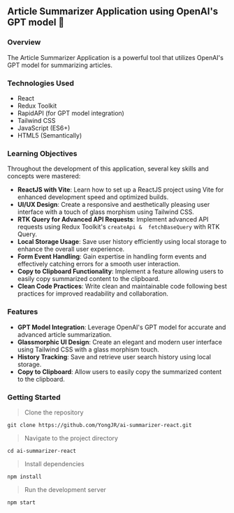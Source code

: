 ## Article Summarizer Application using OpenAI's GPT model 🧠

### Overview

The Article Summarizer Application is a powerful tool that utilizes OpenAI's GPT model for summarizing articles.

### Technologies Used

- React
- Redux Toolkit
- RapidAPI (for GPT model integration)
- Tailwind CSS
- JavaScript (ES6+)
- HTML5 (Semantically)

### Learning Objectives

Throughout the development of this application, several key skills and concepts were mastered:

-   **ReactJS with Vite**: Learn how to set up a ReactJS project using Vite for enhanced development speed and optimized builds.
-   **UI/UX Design**: Create a responsive and aesthetically pleasing user interface with a touch of glass morphism using Tailwind CSS.
-   **RTK Query for Advanced API Requests**: Implement advanced API requests using Redux Toolkit's `createApi &  fetchBaseQuery` with RTK Query.
-   **Local Storage Usage**: Save user history efficiently using local storage to enhance the overall user experience.
-   **Form Event Handling**: Gain expertise in handling form events and effectively catching errors for a smooth user interaction.
-   **Copy to Clipboard Functionality**: Implement a feature allowing users to easily copy summarized content to the clipboard.
-   **Clean Code Practices**: Write clean and maintainable code following best practices for improved readability and collaboration.

### Features


-   **GPT Model Integration**: Leverage OpenAI's GPT model for accurate and advanced article summarization.
-   **Glassmorphic UI Design**: Create an elegant and modern user interface using Tailwind CSS with a glass morphism touch.
-   **History Tracking**: Save and retrieve user search history using local storage.
-   **Copy to Clipboard**: Allow users to easily copy the summarized content to the clipboard.

### Getting Started
> Clone the repository

    git clone https://github.com/YongJR/ai-summarizer-react.git

> Navigate to the project directory

    cd ai-summarizer-react

> Install dependencies

    npm install

> Run the development server

    npm start

